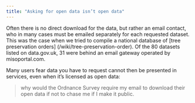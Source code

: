 ```yaml
---
title: "Asking for open data isn’t open data"
---
```


Often there is no direct download for the data, but rather an email contact, who in many cases must be emailed separately for each requested dataset. This was the case when we tried to compile a national database of [tree preservation orders] (/wiki/tree-preservation-order). Of the 80 datasets listed on data.gov.uk, 31 were behind an email gateway operated by misoportal.com.

Many users fear data you have to request cannot then be presented in services, even when it’s licensed as open data:

> why would the Ordnance Survey require my email to download their open data if not to chase me if I make it public.

